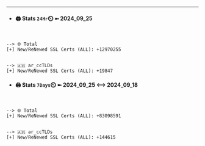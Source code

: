 

---
- #### 🖨️ **Stats** `24Hr`⏲️ ➼ 2024_09_25
```console


--> 🌐 Total
[+] New/ReNewed SSL Certs (ALL): +12970255


--> 🇦🇷 ar_ccTLDs
[+] New/ReNewed SSL Certs (ALL): +19847

```

- #### 🖨️ **Stats** `7Days`⏲️ ➼ 2024_09_25 <--> 2024_09_18
```console


--> 🌐 Total
[+] New/ReNewed SSL Certs (ALL): +83098591


--> 🇦🇷 ar_ccTLDs
[+] New/ReNewed SSL Certs (ALL): +144615

```

